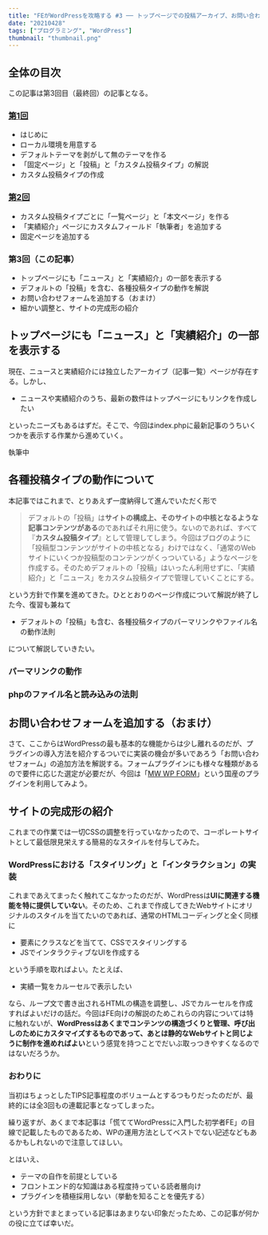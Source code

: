 ```yaml
---
title: "FEがWordPressを攻略する #3 ── トップページでの投稿アーカイブ、お問い合わせフォーム、スタイリング"
date: "20210428"
tags: ["プログラミング", "WordPress"]
thumbnail: "thumbnail.png"
---
```


## 全体の目次

この記事は第3回目（最終回）の記事となる。

### [第1回](../wordpress-introduction1/)

- はじめに
- ローカル環境を用意する
- デフォルトテーマを剥がして無のテーマを作る
- 「固定ページ」と「投稿」と「カスタム投稿タイプ」の解説
- カスタム投稿タイプの作成

### [第2回](../wordpress-introduction2/)

- カスタム投稿タイプごとに「一覧ページ」と「本文ページ」を作る
- 「実績紹介」ページにカスタムフィールド「執筆者」を追加する
- 固定ページを追加する

### 第3回（この記事）

- トップページにも「ニュース」と「実績紹介」の一部を表示する
- デフォルトの「投稿」を含む、各種投稿タイプの動作を解説
- お問い合わせフォームを追加する（おまけ）
- 細かい調整と、サイトの完成形の紹介

## トップページにも「ニュース」と「実績紹介」の一部を表示する

現在、ニュースと実績紹介には独立したアーカイブ（記事一覧）ページが存在する。しかし、

- ニュースや実績紹介のうち、最新の数件はトップページにもリンクを作成したい

といったニーズもあるはずだ。そこで、今回はindex.phpに最新記事のうちいくつかを表示する作業から進めていく。

執筆中

## 各種投稿タイプの動作について

本記事ではこれまで、とりあえず一度納得して進んでいただく形で

> デフォルトの「投稿」は**サイトの構成上、そのサイトの中核となるような記事コンテンツがある**のであればそれ用に使う。ないのであれば、すべて『**カスタム投稿タイプ**』として管理してしまう。今回はブログのように「投稿型コンテンツがサイトの中核となる」わけではなく、「通常のWebサイトにいくつか投稿型のコンテンツがくっついている」ようなページを作成する。そのためデフォルトの「投稿」はいったん利用せずに、「実績紹介」と「ニュース」をカスタム投稿タイプで管理していくことにする。

という方針で作業を進めてきた。ひととおりのページ作成について解説が終了した今、復習も兼ねて

- デフォルトの「投稿」も含む、各種投稿タイプのパーマリンクやファイル名の動作法則

について解説していきたい。

### パーマリンクの動作

### phpのファイル名と読み込みの法則

## お問い合わせフォームを追加する（おまけ）

さて、ここからはWordPressの最も基本的な機能からは少し離れるのだが、プラグインの導入方法を紹介するついでに実装の機会が多いであろう「お問い合わせフォーム」の追加方法を解説する。フォームプラグインにも様々な種類があるので要件に応じた選定が必要だが、今回は「[MW WP FORM](https://ja.wordpress.org/plugins/mw-wp-form/)」という国産のプラグインを利用してみよう。

## サイトの完成形の紹介

これまでの作業では一切CSSの調整を行っていなかったので、コーポレートサイトとして最低限見栄えする簡易的なスタイルを付与してみた。

### WordPressにおける「スタイリング」と「インタラクション」の実装

これまであえてまったく触れてこなかったのだが、WordPressは**UIに関連する機能を特に提供していない**。そのため、これまで作成してきたWebサイトにオリジナルのスタイルを当てたいのであれば、通常のHTMLコーディングと全く同様に

- 要素にクラスなどを当てて、CSSでスタイリングする
- JSでインタラクティブなUIを作成する

という手順を取ればよい。たとえば、

- 実績一覧をカルーセルで表示したい

なら、ループ文で書き出されるHTMLの構造を調整し、JSでカルーセルを作成すればよいだけの話だ。今回はFE向けの解説のためこれらの内容については特に触れないが、**WordPressはあくまでコンテンツの構造づくりと管理、呼び出しのためにカスタマイズするものであって、あとは静的なWebサイトと同じように制作を進めればよい**という感覚を持つことでだいぶ取っつきやすくなるのではないだろうか。

### おわりに

当初はちょっとしたTIPS記事程度のボリュームとするつもりだったのだが、最終的には全3回もの連載記事となってしまった。

繰り返すが、あくまで本記事は「慌ててWordPressに入門した初学者FE」の目線で記載したものであるため、WPの運用方法としてベストでない記述などもあるかもしれないので注意してほしい。

とはいえ、

- テーマの自作を前提としている
- フロントエンド的な知識はある程度持っている読者層向け
- プラグインを積極採用しない（挙動を知ることを優先する）

という方針でまとまっている記事はあまりない印象だったため、この記事が何かの役に立てば幸いだ。
